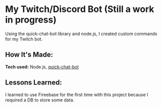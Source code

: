 # My Twitch/Discord Bot (Still a work in progress)
Using the quick-chat-bot library and node.js, I created custom commands for my Twitch bot.

## How It's Made:

**Tech used:** Node.js, [quick-chat-bot](https://www.npmjs.com/package/quick-chat-bot)

## Lessons Learned:

I learned to use Fireebase for the first time with this project because I required a DB to store some data.
